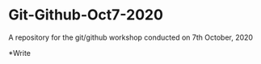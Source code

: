 # Git-Github-Oct7-2020
A repository for the git/github workshop conducted on 7th October, 2020 

*Write

